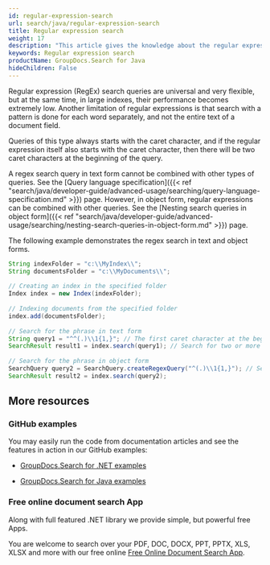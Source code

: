 ```yaml
---
id: regular-expression-search
url: search/java/regular-expression-search
title: Regular expression search
weight: 17
description: "This article gives the knowledge about the regular expression (RegEx) search queries which are universal and very flexible, but at the same time, in large indexes, their performance becomes extremely low using Java search API."
keywords: Regular expression search
productName: GroupDocs.Search for Java
hideChildren: False
---
```

Regular expression (RegEx) search queries are universal and very flexible, but at the same time, in large indexes, their performance becomes extremely low. Another limitation of regular expressions is that search with a pattern is done for each word separately, and not the entire text of a document field.

Queries of this type always starts with the caret character, and if the regular expression itself also starts with the caret character, then there will be two caret characters at the beginning of the query.

A regex search query in text form cannot be combined with other types of queries. See the [Query language specification]({{< ref "search/java/developer-guide/advanced-usage/searching/query-language-specification.md" >}}) page. However, in object form, regular expressions can be combined with other queries. See the [Nesting search queries in object form]({{< ref "search/java/developer-guide/advanced-usage/searching/nesting-search-queries-in-object-form.md" >}}) page.

The following example demonstrates the regex search in text and object forms.



```java
String indexFolder = "c:\\MyIndex\\";
String documentsFolder = "c:\\MyDocuments\\";
 
// Creating an index in the specified folder
Index index = new Index(indexFolder);
 
// Indexing documents from the specified folder
index.add(documentsFolder);
 
// Search for the phrase in text form
String query1 = "^^(.)\\1{1,}"; // The first caret character at the beginning indicates that this is a regular expression search query
SearchResult result1 = index.search(query1); // Search for two or more identical characters at the beginning of a word
 
// Search for the phrase in object form
SearchQuery query2 = SearchQuery.createRegexQuery("^(.)\\1{1,}"); // Search for two or more identical characters at the beginning of a word
SearchResult result2 = index.search(query2);
```

## More resources

### GitHub examples

You may easily run the code from documentation articles and see the features in action in our GitHub examples:

*   [GroupDocs.Search for .NET examples](https://github.com/groupdocs-search/GroupDocs.Search-for-.NET)
    
*   [GroupDocs.Search for Java examples](https://github.com/groupdocs-search/GroupDocs.Search-for-Java)
    

### Free online document search App

Along with full featured .NET library we provide simple, but powerful free Apps.

You are welcome to search over your PDF, DOC, DOCX, PPT, PPTX, XLS, XLSX and more with our free online [Free Online Document Search App](https://products.groupdocs.app/search).
